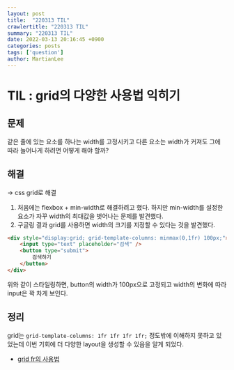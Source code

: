 ```yaml
---
layout: post
title:  "220313 TIL"
crawlertitle: "220313 TIL"
summary: "220313 TIL"
date: 2022-03-13 20:16:45 +0900
categories: posts
tags: ['question']
author: MartianLee
---
```


# TIL : grid의 다양한 사용법 익히기

## 문제
같은 줄에 있는 요소를 하나는 width를 고정시키고 다른 요소는 width가 커져도 그에 따라 늘어나게 하려면 어떻게 해야 할까?

## 해결
-> css grid로 해결

1. 처음에는 flexbox + min-width로 해결하려고 했다. 하지만 min-width를 설정한 요소가 자꾸 width의 최대값을 벗어나는 문제를 발견했다.
2. 구글링 결과 grid를 사용하면 width의 크기를 지정할 수 있다는 것을 발견했다.

```html
<div style="display:grid; grid-template-columns: minmax(0,1fr) 100px;">
    <input type="text" placeholder="검색" />
    <button type="submit">
        검색하기
    </button>
</div>
```
위와 같이 스타일링하면, button의 width가 100px으로 고정되고 width의 변화에 따라 input은 꽉 차게 보인다.

## 정리

grid는 `grid-template-columns: 1fr 1fr 1fr 1fr;` 정도밖에 이해하지 못하고 있었는데 이번 기회에 더 다양한 layout을 생성할 수 있음을 알게 되었다.

* [grid fr의 사용법](https://www.digitalocean.com/community/tutorials/css-css-grid-layout-fr-unit)
